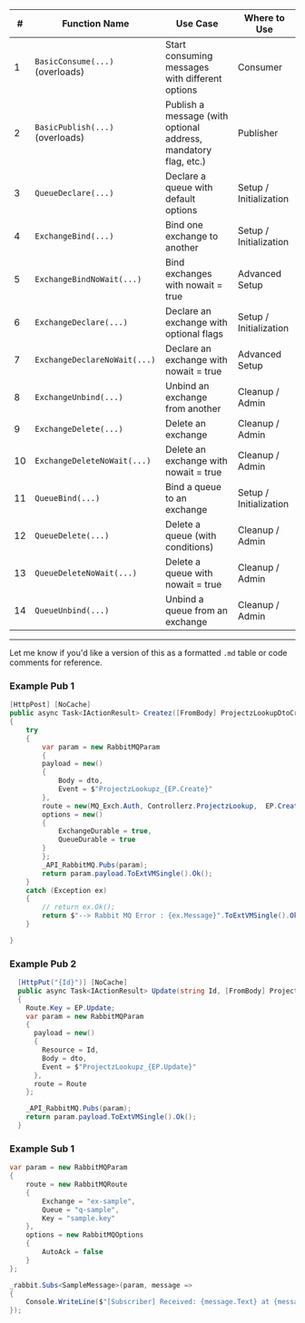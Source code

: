 | #  | **Function Name**               | **Use Case**                                                    | **Where to Use**       |
| -- | ------------------------------- | --------------------------------------------------------------- | ---------------------- |
| 1  | `BasicConsume(...)` (overloads) | Start consuming messages with different options                 | Consumer               |
| 2  | `BasicPublish(...)` (overloads) | Publish a message (with optional address, mandatory flag, etc.) | Publisher              |
| 3  | `QueueDeclare(...)`             | Declare a queue with default options                            | Setup / Initialization |
| 4  | `ExchangeBind(...)`             | Bind one exchange to another                                    | Setup / Initialization |
| 5  | `ExchangeBindNoWait(...)`       | Bind exchanges with nowait = true                               | Advanced Setup         |
| 6  | `ExchangeDeclare(...)`          | Declare an exchange with optional flags                         | Setup / Initialization |
| 7  | `ExchangeDeclareNoWait(...)`    | Declare an exchange with nowait = true                          | Advanced Setup         |
| 8  | `ExchangeUnbind(...)`           | Unbind an exchange from another                                 | Cleanup / Admin        |
| 9  | `ExchangeDelete(...)`           | Delete an exchange                                              | Cleanup / Admin        |
| 10 | `ExchangeDeleteNoWait(...)`     | Delete an exchange with nowait = true                           | Cleanup / Admin        |
| 11 | `QueueBind(...)`                | Bind a queue to an exchange                                     | Setup / Initialization |
| 12 | `QueueDelete(...)`              | Delete a queue (with conditions)                                | Cleanup / Admin        |
| 13 | `QueueDeleteNoWait(...)`        | Delete a queue with nowait = true                               | Cleanup / Admin        |
| 14 | `QueueUnbind(...)`              | Unbind a queue from an exchange                                 | Cleanup / Admin        |

---

Let me know if you'd like a version of this as a formatted `.md` table or code comments for reference.
### Example Pub 1
```c#
[HttpPost] [NoCache]
public async Task<IActionResult> Createz([FromBody] ProjectzLookupDtoCreate dto)
{
    try
    {
        var param = new RabbitMQParam
        {
        payload = new()
        {
            Body = dto,
            Event = $"ProjectzLookupz_{EP.Create}"
        },
        route = new(MQ_Exch.Auth, Controllerz.ProjectzLookup,  EP.Create),
        options = new()
        {
            ExchangeDurable = true,
            QueueDurable = true
        }
        };
        _API_RabbitMQ.Pubs(param);
        return param.payload.ToExtVMSingle().Ok();
    }
    catch (Exception ex)
    {
        // return ex.Ok();
        return $"--> Rabbit MQ Error : {ex.Message}".ToExtVMSingle().Ok();
    }

}

```
### Example Pub 2
```c#
  [HttpPut("{Id}")] [NoCache]
  public async Task<IActionResult> Update(string Id, [FromBody] ProjectzLookupDtoCreate dto)
  {
    Route.Key = EP.Update;
    var param = new RabbitMQParam
    {
      payload = new()
      {
        Resource = Id,
        Body = dto,
        Event = $"ProjectzLookupz_{EP.Update}"
      },
      route = Route
    };

    _API_RabbitMQ.Pubs(param);
    return param.payload.ToExtVMSingle().Ok();
  }  

```
### Example Sub 1
```c#
var param = new RabbitMQParam
{
    route = new RabbitMQRoute
    {
        Exchange = "ex-sample",
        Queue = "q-sample",
        Key = "sample.key"
    },
    options = new RabbitMQOptions
    {
        AutoAck = false
    }
};

_rabbit.Subs<SampleMessage>(param, message =>
{
    Console.WriteLine($"[Subscriber] Received: {message.Text} at {message.Time}");
});
```